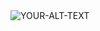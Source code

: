 <picture>

 <source media="(prefers-color-scheme: dark)" srcset="YOUR-DARKMODE-IMAGE">

 <source media="(prefers-color-scheme: light)" srcset="YOUR-LIGHTMODE-IMAGE">

 <img alt="YOUR-ALT-TEXT" src="YOUR-DEFAULT-IMAGE">

</picture>

